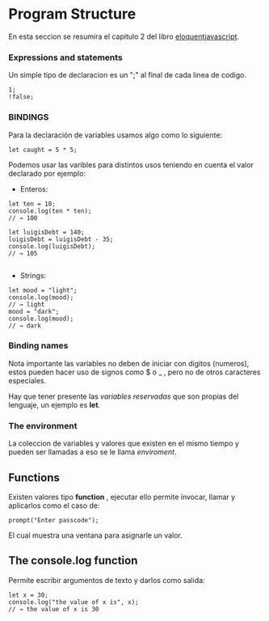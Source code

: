 # Program Structure

En esta seccion se resumira el capitulo 2 del libro [eloquentjavascript](https://eloquentjavascript.net/02_program_structure.html).

### Expressions and statements

Un simple tipo de declaracion es un ";" al final de cada linea de codigo.
```
1;
!false;
```

### BINDINGS

Para la declaración de variables usamos algo como lo siguiente:

```
let caught = 5 * 5;
```
Podemos usar las varibles para distintos usos teniendo en cuenta el valor declarado por ejemplo:

* Enteros: 
```
let ten = 10;
console.log(ten * ten);
// → 100
```

```
let luigisDebt = 140;
luigisDebt = luigisDebt - 35;
console.log(luigisDebt);
// → 105
```

``` 
```
* Strings:

```
let mood = "light";
console.log(mood);
// → light
mood = "dark";
console.log(mood);
// → dark
```

### Binding names
Nota importante las variables no deben de iniciar con digitos (numeros), estos pueden hacer uso de signos como $ o _ , pero no de otros caracteres especiales.

Hay que tener presente las _variables reservadas_ que son propias del lenguaje, un ejemplo es __let__.

### The environment 
La coleccion de variables y valores que existen en el mismo tiempo y pueden ser llamadas a eso se le llama _enviroment_.

## Functions
Existen valores tipo __function__ , ejecutar ello permite invocar, llamar y aplicarlos como el caso de:

```
prompt("Enter passcode");
```
El cual muestra una ventana para asignarle un valor.

## The console.log function

Permite escribir argumentos de texto y darlos como salida:

```
let x = 30;
console.log("the value of x is", x);
// → the value of x is 30
```


